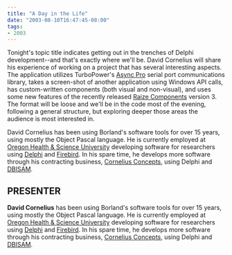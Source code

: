 ```yaml
---
title: "A Day in the Life"
date: "2003-08-10T16:47:45-08:00"
tags:
- 2003
---
```


Tonight's topic title indicates getting out in the trenches of Delphi development--and that's exactly where we'll be. David Cornelius will share his experience of working on a project that has several interesting aspects.  The application utilizes TurboPower's [Async Pro](http://www.turbopower.com/products/apro/) serial port communications library, takes a screen-shot of another application using Windows API calls, has custom-written components (both visual and non-visual), and uses some new features of the recently released [Raize Components](http://www.raize.com/DevTools/Default.htm) version 3.  The format will be loose and we'll be in the code most of the evening, following a general structure, but exploring deeper those areas the audience is most interested in.

David Cornelius has been using Borland's software tools for over 15 years, using mostly the Object Pascal language. He is currently employed at [Oregon Health & Science University](http://gcrc.ohsu.edu/) developing software for researchers using [Delphi](http://www.borland.com/delphi) and [Firebird](http://www.firebirdsql.org).  In his spare time, he develops more software through his contracting business, [Cornelius Concepts](http://corneliusconcepts.com), using Delphi and [DBISAM](http://www.elevatesoft.com/prodinfo.htm).

## PRESENTER ##

**David Cornelius** has been using Borland's software tools for over 15 years, using mostly the Object Pascal language. He is currently employed at [Oregon Health & Science University](http://gcrc.ohsu.edu/) developing software for researchers using [Delphi](http://www.borland.com/delphi/) and [Firebird](http://www.firebirdsql.org/).  In his spare time, he develops more software through his contracting business, [Cornelius Concepts](http://corneliusconcepts.com/), using Delphi and [DBISAM](http://www.elevatesoft.com/prodinfo.htm).
